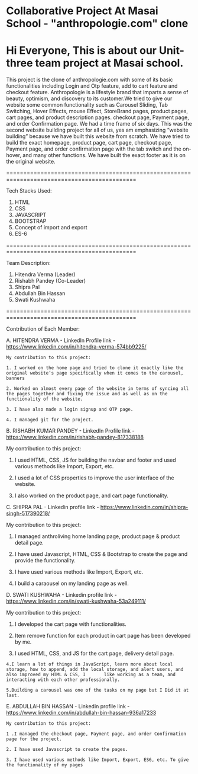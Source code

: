 
# Collaborative Project At Masai School - "anthropologie.com" clone
# Hi Everyone, This is about our Unit-three team project at Masai school.

This project is the clone of anthropologie.com with some of its basic functionalities including Login and Otp feature, add to cart feature and checkout feature. 
Anthropologie is a lifestyle brand that imparts a sense of beauty, optimism, and discovery to its customer.We tried to give our website some common functionality such as Carousel Sliding, Tab Switching, Hover Effects, mouse Effect, StoreBrand pages, product pages, cart pages, and product description pages. checkout page, Payment page, and order Confirmation page.
We had a time frame of six days. This was the second website building project for all of us, yes am emphasizing “website building” because we have built this website from scratch.
We have tried to build the exact homepage, product page, cart page, checkout page, Payment page, and order confirmation page with the tab switch and the on-hover, and many other functions. We have built the exact footer as it is on the original website.


============================================================================================

Tech Stacks Used:
1. HTML
2. CSS
3. JAVASCRIPT
4. BOOTSTRAP
5. Concept of import and export
6. ES-6

============================================================================================

Team Description:
1. Hitendra Verma (Leader)
2. Rishabh Pandey (Co-Leader)
3. Shipra Pal
4. Abdullah Bin Hassan
5. Swati Kushwaha


============================================================================================

Contribution of Each Member:

A.  HITENDRA VERMA - LinkedIn Profile link -  https://www.linkedin.com/in/hitendra-verma-574bb9225/

    My contribution to this project:
    
    1. I worked on the home page and tried to clone it exactly like the original website’s page specifically when it comes to the carousel, banners

    2. Worked on almost every page of the website in terms of syncing all the pages together and fixing the issue and as well as on the functionality of the website.

    3. I have also made a login signup and OTP page.

    4. I managed git for the project.
    
B. RISHABH KUMAR PANDEY - LinkedIn Profile link -https://www.linkedin.com/in/rishabh-pandey-817338188

   My contribution to this project:
    
   1. I used HTML, CSS, JS for building the navbar and footer and used various methods like Import, Export, etc.

   2. I used a lot of CSS properties to improve the user interface of the website.

   3. I also worked on the product page, and cart page functionality.

    
 C.  SHIPRA PAL - Linkedin profile link - https://www.linkedin.com/in/shipra-singh-517390218/
  
   My contribution to this project:
    
   1. I managed anthroliving home landing page, product page & product detail page.

   2. I have used Javascript, HTML, CSS & Bootstrap to create the page and provide the functionality.

   3. I have used various methods like Import, Export, etc.
   
   4. I build a caraousel on my landing page as well. 
    
  D. SWATI KUSHWAHA - Linkedin profile link - https://www.linkedin.com/in/swati-kushwaha-53a249111/

   My contribution to this project:
    
   1. I developed the cart page with functionalities.
    
   2. Item remove function for each product in cart page has been developed by me.
    
   3. I used HTML, CSS, and JS for the cart page, delivery detail page.
    
    4.I learn a lot of things in JavaScript, learn more about local storage, how to append, add the local storage, and alert users, and also improved my HTML & CSS, I       like working as a team, and interacting with each other professionally.
     
    5.Building a carousel was one of the tasks on my page but I Did it at last.

    

  E.  ABDULLAH BIN HASSAN - Linkedin profile link - https://www.linkedin.com/in/abdullah-bin-hassan-936a17233

    My contribution to this project:
    
    1 .I managed the checkout page, Payment page, and order Confirmation page for the project.
    
    2. I have used Javascript to create the pages.

    3. I have used various methods like Import, Export, ES6, etc. To give the functionality of my pages
    
 
